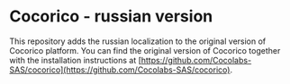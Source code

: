 
# Cocorico - russian version

This repository adds the russian localization to the original version of Cocorico platform.
You can find the original version of Cocorico together with the installation instructions at [https://github.com/Cocolabs-SAS/cocorico](https://github.com/Cocolabs-SAS/cocorico).


